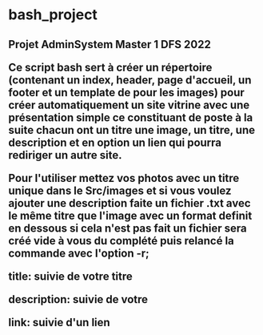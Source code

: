 # bash_project

<h2> Projet AdminSystem  Master 1 DFS 2022

Ce script bash sert à créer un répertoire (contenant un index, header, page d'accueil, un footer et un template de pour les images) pour créer automatiquement un site vitrine avec une présentation simple ce constituant de poste à la suite chacun ont un titre une image, un titre, une description et en option un lien qui pourra rediriger un autre site.

Pour l'utiliser mettez vos photos avec un titre unique dans le Src/images et si vous voulez ajouter une description faite un fichier .txt avec le même titre que l'image avec un format definit en dessous si cela n'est pas fait un fichier sera créé vide à vous du complété puis relancé la commande avec l'option -r;

title: suivie de votre titre

description: suivie de votre

link: suivie d'un lien

